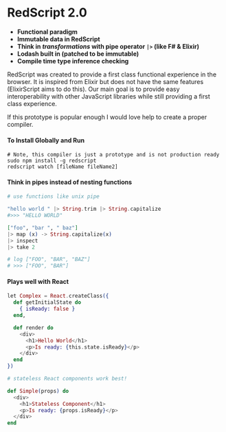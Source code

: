 # RedScript 2.0

* **Functional paradigm**
* **Immutable data in RedScript**
* **Think in *transformations* with pipe operator `|>` (like F# & Elixir)**
* **Lodash built in (patched to be immutable)**
* **Compile time type inference checking**


RedScript was created to provide a first class functional experience in the browser. It is inspired from Elixir but does not have the same features (ElixirScript aims to do this). Our main goal is to provide easy interoperability with other JavaScript libraries while still providing a first class experience.

If this prototype is popular enough I would love help to create a proper compiler.


#### To Install Globally and Run

```
# Note, this compiler is just a prototype and is not production ready
sudo npm install -g redscript
redscript watch [fileName fileName2]
```

#### Think in pipes instead of nesting functions

```elixir
# use functions like unix pipe

"hello world " |> String.trim |> String.capitalize
#>>> "HELLO WORLD"

["foo", "bar ", " baz"]
|> map (x) -> String.capitalize(x)
|> inspect
|> take 2

# log ["FOO", "BAR", "BAZ"]
# >>> ["FOO", "BAR"]
```

#### Plays well with React

```elixir
let Complex = React.createClass({
  def getInitialState do
    { isReady: false }
  end,

  def render do
    <div>
      <h1>Hello World</h1>
      <p>Is ready: {this.state.isReady}</p>
    </div>
  end
})

# stateless React components work best!

def Simple(props) do
  <div>
    <h1>Stateless Component</h1>
    <p>Is ready: {props.isReady}</p>
  </div>
end
```
